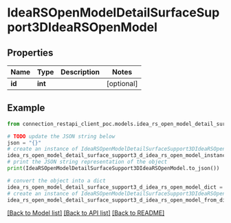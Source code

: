 # IdeaRSOpenModelDetailSurfaceSupport3DIdeaRSOpenModel


## Properties

Name | Type | Description | Notes
------------ | ------------- | ------------- | -------------
**id** | **int** |  | [optional] 

## Example

```python
from connection_restapi_client_poc.models.idea_rs_open_model_detail_surface_support3_d_idea_rs_open_model import IdeaRSOpenModelDetailSurfaceSupport3DIdeaRSOpenModel

# TODO update the JSON string below
json = "{}"
# create an instance of IdeaRSOpenModelDetailSurfaceSupport3DIdeaRSOpenModel from a JSON string
idea_rs_open_model_detail_surface_support3_d_idea_rs_open_model_instance = IdeaRSOpenModelDetailSurfaceSupport3DIdeaRSOpenModel.from_json(json)
# print the JSON string representation of the object
print(IdeaRSOpenModelDetailSurfaceSupport3DIdeaRSOpenModel.to_json())

# convert the object into a dict
idea_rs_open_model_detail_surface_support3_d_idea_rs_open_model_dict = idea_rs_open_model_detail_surface_support3_d_idea_rs_open_model_instance.to_dict()
# create an instance of IdeaRSOpenModelDetailSurfaceSupport3DIdeaRSOpenModel from a dict
idea_rs_open_model_detail_surface_support3_d_idea_rs_open_model_from_dict = IdeaRSOpenModelDetailSurfaceSupport3DIdeaRSOpenModel.from_dict(idea_rs_open_model_detail_surface_support3_d_idea_rs_open_model_dict)
```
[[Back to Model list]](../README.md#documentation-for-models) [[Back to API list]](../README.md#documentation-for-api-endpoints) [[Back to README]](../README.md)


